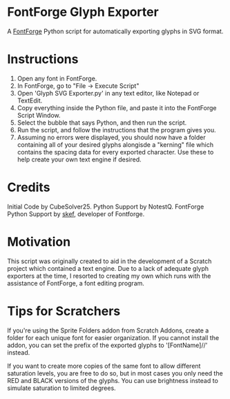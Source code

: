 # FontForge Glyph Exporter
A [FontForge](https://github.com/skef/fontforge) Python script for automatically exporting glyphs in SVG format.

# Instructions
1. Open any font in FontForge.
2. In FontForge, go to "File -> Execute Script"
3. Open 'Glyph SVG Exporter.py' in any text editor, like Notepad or TextEdit. 
4. Copy everything inside the Python file, and paste it into the FontForge Script Window.
5. Select the bubble that says Python, and then run the script.
6. Run the script, and follow the instructions that the program gives you.
7. Assuming no errors were displayed, you should now have a folder containing all of your desired glyphs alongisde a "kerning" file which contains the spacing data for every exported character. Use these to help create your own text engine if desired.

# Credits
Initial Code by CubeSolver25.
Python Support by NotestQ.
FontForge Python Support by [skef](https://github.com/skef), developer of Fontforge.

# Motivation
This script was originally created to aid in the development of a Scratch project which contained a text engine. Due to a lack of adequate glyph exporters at the time, I resorted to creating my own which runs with the assistance of FontForge, a font editing program.

# Tips for Scratchers
If you're using the Sprite Folders addon from Scratch Addons, create a folder for each unique font for easier organization. If you cannot install the addon, you can set the prefix of the exported glyphs to '[FontName]//' instead.

If you want to create more copies of the same font to allow different saturation levels, you are free to do so, but in most cases you only need the RED and BLACK versions of the glyphs. You can use brightness instead to simulate saturation to limited degrees.

